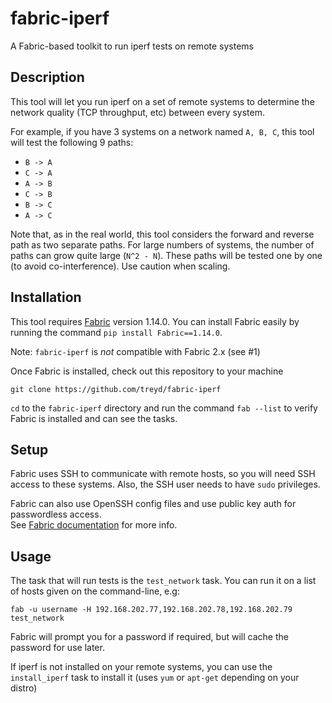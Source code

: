 # fabric-iperf

A Fabric-based toolkit to run iperf tests on remote systems

## Description
This tool will let you run iperf on a set of remote systems to determine
the network quality (TCP throughput, etc) between every system.

For example, if you have 3 systems on a network named `A, B, C`,
this tool will test the following 9 paths:
 
 - `B -> A`
 - `C -> A`
 - `A -> B`
 - `C -> B`
 - `B -> C`
 - `A -> C`
 
Note that, as in the real world, this tool considers the forward and 
reverse path as two separate paths. For large numbers of systems, 
the number of paths can grow quite large (`N^2 - N`).  These paths will 
be tested one by one (to avoid co-interference). Use caution when
 scaling.


## Installation
This tool requires [Fabric](https://www.fabfile.org) version 1.14.0.  You can install 
Fabric easily by running the command `pip install Fabric==1.14.0`.

Note: `fabric-iperf` is *not* compatible with Fabric 2.x (see #1)

Once Fabric is installed, check out this repository to your machine

```
git clone https://github.com/treyd/fabric-iperf
```

`cd` to the `fabric-iperf` directory and run the command `fab --list`
to verify Fabric is installed and can see the tasks. 

## Setup
Fabric uses SSH to communicate with remote hosts, so you will need SSH
access to these systems.  Also, the SSH user needs to have `sudo`
privileges.

Fabric can also use OpenSSH config files and use public key auth for 
passwordless access.  
See [Fabric documentation](http://docs.fabfile.org/en/latest/usage/fab.html) for more info.

## Usage
The task that will run tests is the `test_network` task.  You can run it on 
a list of hosts given on the command-line, e.g:

```
fab -u username -H 192.168.202.77,192.168.202.78,192.168.202.79 test_network
```

Fabric will prompt you for a password if required, but will cache the
 password for use later.
 
If iperf is not installed on your remote systems, you can use the
`install_iperf` task to install it (uses `yum` or `apt-get` depending on
your distro)
 
 


 
